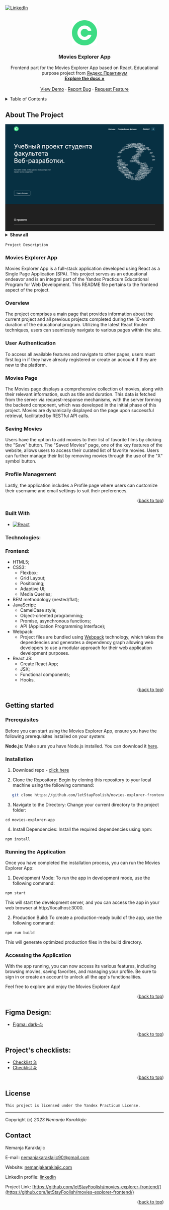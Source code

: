 [![LinkedIn][linkedin-shield]][linkedin-url]

<!-- PROJECT LOGO -->
<br />
<div align="center">
  <a href="https://github.com/letStayFoolish/movies-explorer-frontend/">
    <img src="./src/assets/images/header/logo.svg" alt="Logo" width="80" height="80">
  </a>

<h3 align="center">Movies Explorer App</h3>

  <p align="center">
    Frontend part for the Movies Explorer App based on React.
    Educational purpose project from <a href="https://practicum.yandex.ru/web/">Яндекс.Практикум</a>
    <br />
    <a href="https://github.com/letStayFoolish/movies-explorer-frontend/"><strong>Explore the docs »</strong></a>
    <br />
    <br />
    <a href="https://more-movies.nomoredom.nomoredomainsicu.ru/">View Demo</a>
    ·
    <a href="https://github.com/letStayFoolish/movies-explorer-frontend/issues">Report Bug</a>
    ·
    <a href="https://github.com/letStayFoolish/movies-explorer-frontend/issues">Request Feature</a>
  </p>
</div>



<!-- TABLE OF CONTENTS -->
<details>
  <summary>Table of Contents</summary>
  <ol>
    <li>
      <a href="#about-the-project">About The Project</a>
      <ul>
        <li><a href="#built-with">Built With</a></li>
      </ul>
    </li>
    <li>
      <a href="#getting-started">Getting Started</a>
      <ul>
        <li><a href="#prerequisites">Prerequisites</a></li>
        <li><a href="#installation">Installation</a></li>
      </ul>
    </li>
    <li><a href="#figma-design">Figma Design</a></li>
    <li><a href="#projects-checklists">Project's checklists</a></li>
    <li><a href="#license">License</a></li>
    <li><a href="#contact">Contact</a></li>
  </ol>
</details>



<!-- ABOUT THE PROJECT -->
## About The Project

<img src="./src/assets/images/screens/screen.png">
<details><summary><b>Show all</b></summary>
<img src="./src/assets/images/screens/screen-signup.png">
<img src="./src/assets/images/screens/screen-signin.png">
<img src="./src/assets/images/screens/screen-profile.png">
<img src="./src/assets/images/screens/screen-profile-edit.png">
<img src="./src/assets/images/screens/screen-not-login.png">
<img src="./src/assets/images/screens/screen-movies.png">
<img src="./src/assets/images/screens/screen-menu-01.png">
<img src="./src/assets/images/screens/screen-menu-02.png">
</details>

`Project Description`

### Movies Explorer App

Movies Explorer App is a full-stack application developed using React as a Single Page Application (SPA). This project serves as an educational endeavor and is an integral part of the Yandex Practicum Educational Program for Web Development. This README file pertains to the frontend aspect of the project.

### Overview
The project comprises a main page that provides information about the current project and all previous projects completed during the 10-month duration of the educational program. Utilizing the latest React Router techniques, users can seamlessly navigate to various pages within the site.

### User Authentication
To access all available features and navigate to other pages, users must first log in if they have already registered or create an account if they are new to the platform.

### Movies Page
The Movies page displays a comprehensive collection of movies, along with their relevant information, such as title and duration. This data is fetched from the server via request-response mechanisms, with the server forming the backend component, which was developed in the initial phase of this project. Movies are dynamically displayed on the page upon successful retrieval, facilitated by RESTful API calls.

### Saving Movies
Users have the option to add movies to their list of favorite films by clicking the "Save" button. The "Saved Movies" page, one of the key features of the website, allows users to access their curated list of favorite movies. Users can further manage their list by removing movies through the use of the "X" symbol button.

### Profile Management
Lastly, the application includes a Profile page where users can customize their username and email settings to suit their preferences.

<p align="right">(<a href="#readme-top">back to top</a>)</p>



### Built With

* [![React][React.js]][React-url]

### Technologies:
### Frontend:

- HTML5;
- CSS3:
  - Flexbox;
  - Grid Layout;
  - Positioning;
  - Adaptive UI;
  - Media Queries;
- BEM methodology (nested/flat);
- JavaScript:
  - CamelCase style;
  - Object-oriented programming;
  - Promise, asynchronous functions;
  - API (Application Programming Interface);
- Webpack:
  - Project files are bundled using [Webpack](https://webpack.js.org/) technology, which takes the dependencies and generates a dependency graph allowing web developers to use a modular approach for their web application development purposes.
- React JS:
  - Create React App;
  - JSX;
  - Functional components;
  - Hooks.

<p align="right">(<a href="#readme-top">back to top</a>)</p>

<!-- GETTING STARTED -->
<!-- USAGE EXAMPLES -->
## Getting started

### Prerequisites

Before you can start using the Movies Explorer App, ensure you have the following prerequisites installed on your system:

**Node.js:** Make sure you have Node.js installed. You can download it [here](https://nodejs.org/en).

### Installation

1. Download repo - [click here](https://github.com/letStayFoolish/movies-explorer-frontend/)

2. Clone the Repository: Begin by cloning this repository to your local machine using the following command:
```sh
   git clone https://github.com/letStayFoolish/movies-explorer-frontend/
```

3. Navigate to the Directory: Change your current directory to the project folder:
```ssh
cd movies-explorer-app
```
4. Install Dependencies: Install the required dependencies using npm:
```ssh
npm install
```

### Running the Application

Once you have completed the installation process, you can run the Movies Explorer App:
1. Development Mode: To run the app in development mode, use the following command:
```ssh
npm start
```
This will start the development server, and you can access the app in your web browser at http://localhost:3000.

2. Production Build: To create a production-ready build of the app, use the following command:
```ssh
npm run build
```
This will generate optimized production files in the build directory.


### Accessing the Application

With the app running, you can now access its various features, including browsing movies, saving favorites, and managing your profile. Be sure to sign in or create an account to unlock all the app's functionalities.

Feel free to explore and enjoy the Movies Explorer App!

<p align="right">(<a href="#readme-top">back to top</a>)</p>



<!-- FIGMA -->
## Figma Design:

- [Figma: dark-4](https://www.figma.com/file/hxf4LV1dv2WQ2kh8ekIvyj/light-1?type=design&node-id=1-9662&mode=dev);

<p align="right">(<a href="#readme-top">back to top</a>)</p>


<!-- CHECKLISTS -->
## Project's checklists:

- [Checklist 3](https://code.s3.yandex.net/web-developer/static/new-program/web-diploma-criteria-2.0/checklist_jsx_diplom.pdf);
- [Checklist 4](https://code.s3.yandex.net/web-developer/static/new-program/web-diploma-criteria-2.0/checklist_react_diplom.pdf);

<p align="right">(<a href="#readme-top">back to top</a>)</p>



<!-- LICENSE -->
## License

````
This project is licensed under the Yandex Practicum License.
````
<hr>

Copyright (c) _2023_ _Nemanja Karaklajic_



<!-- CONTACT -->
## Contact

Nemanja Karaklajic

E-mail: [nemanjakaraklajic90@gmail.com](mailto:nemanjakaraklajic90@gmail.com)

Website: [nemanjakaraklajic.com](https://chilicode.netlify.app/)

LinkedIn profile: [linkedIn](https://twitter.com/twitter_handle)

Project Link: [https://github.com/letStayFoolish/movies-explorer-frontend/](https://github.com/letStayFoolish/movies-explorer-frontend/)

<p align="right">(<a href="#readme-top">back to top</a>)</p>




<!-- MARKDOWN LINKS & IMAGES -->
<!-- https://www.markdownguide.org/basic-syntax/#reference-style-links -->
[contributors-shield]: https://img.shields.io/github/contributors/github_username/repo_name.svg?style=for-the-badge
[contributors-url]: https://github.com/github_username/repo_name/graphs/contributors
[forks-shield]: https://img.shields.io/github/forks/github_username/repo_name.svg?style=for-the-badge
[forks-url]: https://github.com/github_username/repo_name/network/members
[stars-shield]: https://img.shields.io/github/stars/github_username/repo_name.svg?style=for-the-badge
[stars-url]: https://github.com/github_username/repo_name/stargazers
[issues-shield]: https://img.shields.io/github/issues/github_username/repo_name.svg?style=for-the-badge
[issues-url]: https://github.com/github_username/repo_name/issues
[license-shield]: https://img.shields.io/github/license/github_username/repo_name.svg?style=for-the-badge
[license-url]: https://github.com/github_username/repo_name/blob/master/LICENSE.txt
[linkedin-shield]: https://img.shields.io/badge/-LinkedIn-black.svg?style=for-the-badge&logo=linkedin&colorB=555
[linkedin-url]: https://www.linkedin.com/in/nemanjakaraklajic30111990/
[product-screenshot]: images/screenshot.png
[Next.js]: https://img.shields.io/badge/next.js-000000?style=for-the-badge&logo=nextdotjs&logoColor=white
[Next-url]: https://nextjs.org/
[React.js]: https://img.shields.io/badge/React-20232A?style=for-the-badge&logo=react&logoColor=61DAFB
[React-url]: https://reactjs.org/
[Vue.js]: https://img.shields.io/badge/Vue.js-35495E?style=for-the-badge&logo=vuedotjs&logoColor=4FC08D
[Vue-url]: https://vuejs.org/
[Angular.io]: https://img.shields.io/badge/Angular-DD0031?style=for-the-badge&logo=angular&logoColor=white
[Angular-url]: https://angular.io/
[Svelte.dev]: https://img.shields.io/badge/Svelte-4A4A55?style=for-the-badge&logo=svelte&logoColor=FF3E00
[Svelte-url]: https://svelte.dev/
[Laravel.com]: https://img.shields.io/badge/Laravel-FF2D20?style=for-the-badge&logo=laravel&logoColor=white
[Laravel-url]: https://laravel.com
[Bootstrap.com]: https://img.shields.io/badge/Bootstrap-563D7C?style=for-the-badge&logo=bootstrap&logoColor=white
[Bootstrap-url]: https://getbootstrap.com
[JQuery.com]: https://img.shields.io/badge/jQuery-0769AD?style=for-the-badge&logo=jquery&logoColor=white
[JQuery-url]: https://jquery.com 
